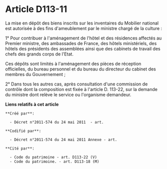 # Article D113-11

La mise en dépôt des biens inscrits sur les inventaires du Mobilier national est autorisée à des fins d'ameublement par le
ministre chargé de la culture : 

1° Pour contribuer à l'aménagement de l'hôtel et des résidences affectés au Premier ministre, des ambassades de France, des
hôtels ministériels, des hôtels des présidents des assemblées ainsi que des cabinets de travail des chefs des grands corps de
l'Etat. 

Ces dépôts sont limités à l'aménagement des pièces de réception officielles, du bureau personnel et du bureau du directeur du
cabinet des membres du Gouvernement ; 

2° Dans tous les autres cas, après consultation d'une commission de contrôle dont la composition est fixée à l'article D.
113-22, sur la demande du ministre dont relève le service ou l'organisme demandeur.

**Liens relatifs à cet article**

	**Créé par**:

	  - Décret n°2011-574 du 24 mai 2011  - art.

	**Codifié par**:

	  - Décret n°2011-574 du 24 mai 2011 Annexe - art.

	**Cité par**:

	  - Code du patrimoine - art. D113-22 (V)
	  - Code du patrimoine. - art. D113-18 (M)
